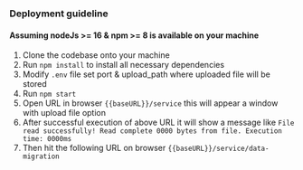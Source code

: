 ### Deployment guideline


#### Assuming nodeJs >= 16 & npm >= 8 is available on your machine

1. Clone the codebase onto your machine
2. Run `npm install` to install all necessary dependencies
3. Modify `.env` file set port & upload_path where uploaded file will be stored
4. Run `npm start`
5. Open URL in browser `{{baseURL}}/service` this will appear a window with upload file option
6. After successful execution of above URL it will show a message like `File read successfully! Read complete 0000 bytes from file. Execution time: 0000ms`
7. Then hit the following URL on browser `{{baseURL}}/service/data-migration`



